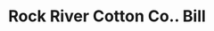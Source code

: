 ---
doi: 10.7916/D8MS54ZN
date_other: '1900'
date_other_textual: 1900-1909
form: printed ephemera
genre:
- Invoices
name:
- Rock River Cotton Co.
object_in_context_url: https://biggert.cul.columbia.edu/items/view/ave_biggert_01602
subject_hierarchical_geographic:
- Janesville, Wisconsin, United States
subject_name:
- Rock River Cotton Co.
title: Rock River Cotton Co.. Bill
sort_title: Rock River Cotton Co.. Bill
call_number: ave_biggert_01602
coordinates:
- 42.68388888888889,-89.01638888888888
pid: ave_biggert_01602
identifiers: ave_biggert_01602
permalink: /biggert/ave_biggert_01602/
layout: iiif-image-page
---